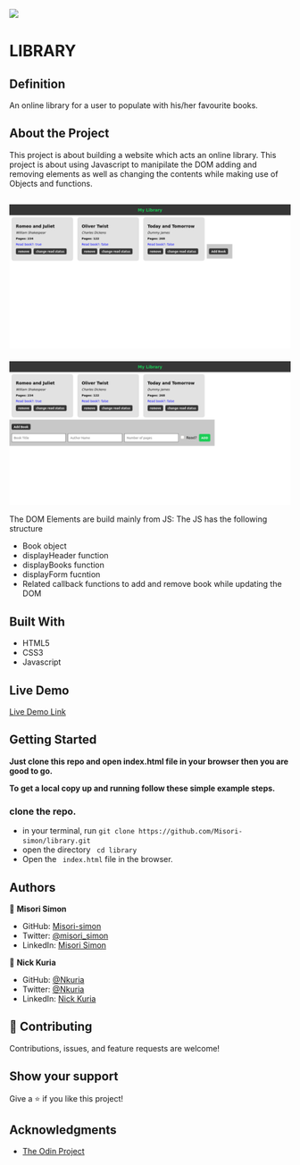 ![](https://img.shields.io/badge/Microverse-blueviolet)

# LIBRARY

## Definition

An online library for a user to populate with his/her favourite books.

## About the Project

This project is about building a website which acts an online library. This project is about using Javascript to manipilate the DOM adding and removing elements as well as changing the contents while making use of Objects and functions.

![screenshot](./images/sc1.png)
-
![screenshot](./images/sc.png)

The DOM Elements are build mainly from JS:
The JS has the following structure

- Book object
- displayHeader function
- displayBooks function
- displayForm fucntion
- Related callback functions to add and remove book while updating the DOM

## Built With

- HTML5
- CSS3
- Javascript

## Live Demo

[Live Demo Link](https://misori-simon.github.io/library/)


## Getting Started

**Just clone this repo and open index.html file in your browser then you are good to go.**


**To get a local copy up and running follow these simple example steps.**

### clone the repo.
- in your terminal,  run
``` git clone https://github.com/Misori-simon/library.git ```
- open the directory
``` cd library```
- Open the ``` index.html``` file in the browser.



## Authors

👤 **Misori Simon**

- GitHub: [Misori-simon](https://github.com/Misori-simon/)
- Twitter: [@misori_simon](https://twitter.com/misori_simon)
- LinkedIn: [Misori Simon](https://cm.linkedin.com/in/misori-simon-05906219b)

👤 **Nick Kuria**

- GitHub: [@Nkuria](https://github.com/Nkuria)
- Twitter: [@Nkuria](https://twitter.com/Nkuria3)
- LinkedIn: [Nick Kuria](https://www.linkedin.com/in/nick-kuria-a148931a9/)

## 🤝 Contributing

Contributions, issues, and feature requests are welcome!

## Show your support

Give a ⭐️ if you like this project!

## Acknowledgments

-  [The Odin Project](https://www.theodinproject.com/)
